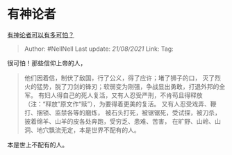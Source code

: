 # 有神论者
[有神论者可以有多可怕？](https://www.zhihu.com/question/51478742/answer/344830994)

> Author: #NellNell
> Last update: *21/08/2021*
> Link:
> Tag:

很可怕！那些信仰上帝的人，

> 他们因着信，制伏了敌国，行了公义，得了应许；堵了狮子的口，
> 灭了烈火的猛势，脱了刀剑的锋刃；软弱变为刚强，争战显出勇敢，打退外邦的全军。
> 有妇人得自己的死人复活，又有人忍受严刑，不肯苟且得释放（注：“释放”原文作“赎”），为要得着更美的复活。
> 又有人忍受戏弄、鞭打、捆锁、监禁各等的磨炼，
> 被石头打死，被锯锯死，受试探，被刀杀，披着绵羊、山羊的皮各处奔跑，受穷乏、患难、苦害，
> 在旷野、山岭、山洞、地穴飘流无定，本是世界不配有的人。

本是世上不配有的人。
